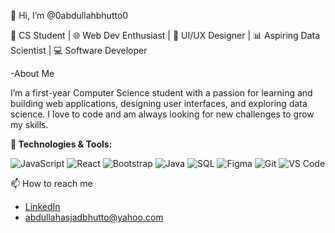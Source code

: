 👋 Hi, I’m @0abdullahbhutto0

🚀 CS Student | 🌐 Web Dev Enthusiast | 🎨 UI/UX Designer | 📊 Aspiring Data Scientist | 💻 Software Developer


-About Me

I’m a first-year Computer Science student with a passion for learning and building web applications, designing user interfaces, and exploring data science. I love to code and am always looking for new challenges to grow my skills.


**🔧 Technologies & Tools:**

![JavaScript](https://img.shields.io/badge/JavaScript-%F7DF1E?style=flat-square&logo=javascript&logoColor=yellow)
![React](https://img.shields.io/badge/React-%23282C34?style=flat-square&logo=react&logoColor=61DAFB)
![Bootstrap](https://img.shields.io/badge/Bootstrap-%23563D7C?style=flat-square&logo=bootstrap&logoColor=white)
![Java](https://img.shields.io/badge/Java-%23F7DF1E?style=flat-square&logo=java&logoColor=red)
![SQL](https://img.shields.io/badge/SQL-%2307405C?style=flat-square&logo=sqlite&logoColor=white)
![Figma](https://img.shields.io/badge/Figma-%23F24E1E?style=flat-square&logo=figma&logoColor=white)
![Git](https://img.shields.io/badge/Git-%23F05032?style=flat-square&logo=git&logoColor=white)
![VS Code](https://img.shields.io/badge/VS%20Code-%23007ACC?style=flat-square&logo=visual-studio-code&logoColor=white)

 📫 How to reach me

- [LinkedIn](https://www.linkedin.com/in/abdullah-bhutto-3118a9310/)
- abdullahasjadbhutto@yahoo.com
